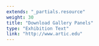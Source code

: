 ```yaml
---
extends: "_partials.resource"
weight: 30
title: "Download Gallery Panels"
type: "Exhibition Text"
link: "http://www.artic.edu"
---
```

